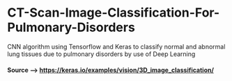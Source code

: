 # CT-Scan-Image-Classification-For-Pulmonary-Disorders
CNN algorithm using Tensorflow and Keras to classify normal and abnormal lung tissues due to pulmonary disorders by use of Deep Learning


#### Source --> https://keras.io/examples/vision/3D_image_classification/
